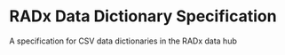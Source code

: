 # RADx Data Dictionary Specification

A specification for CSV data dictionaries in the RADx data hub
